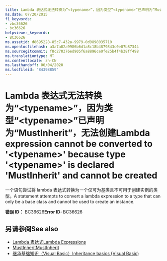 ```yaml
---
title: Lambda 表达式无法转换为“<typename>”，因为类型“<typename>”已声明为“MustInherit”，无法创建
ms.date: 07/20/2015
f1_keywords:
- vbc36626
- bc36626
helpviewer_keywords:
- BC36626
ms.assetid: d8695228-85c7-432a-9979-0d9898035710
ms.openlocfilehash: a3a7a02a9986b6d1a8c18b4879843c0e07b87344
ms.sourcegitcommit: f8c270376ed905f6a8896ce0fe25b4f4b38ff498
ms.translationtype: MT
ms.contentlocale: zh-CN
ms.lasthandoff: 06/04/2020
ms.locfileid: "84398859"
---
```

# <a name="lambda-expression-cannot-be-converted-to-typename-because-type-typename-is-declared-mustinherit-and-cannot-be-created"></a><span data-ttu-id="8d78f-102">Lambda 表达式无法转换为“\<typename>”，因为类型“\<typename>”已声明为“MustInherit”，无法创建</span><span class="sxs-lookup"><span data-stu-id="8d78f-102">Lambda expression cannot be converted to '\<typename>' because type '\<typename>' is declared 'MustInherit' and cannot be created</span></span>
<span data-ttu-id="8d78f-103">一个语句尝试将 lambda 表达式转换为一个仅可为基类且不可用于创建实例的类型。</span><span class="sxs-lookup"><span data-stu-id="8d78f-103">A statement attempts to convert a lambda expression to a type that can only be a base class and cannot be used to create an instance.</span></span>  
  
 <span data-ttu-id="8d78f-104">**错误 ID：** BC36626</span><span class="sxs-lookup"><span data-stu-id="8d78f-104">**Error ID:** BC36626</span></span>  
  
## <a name="see-also"></a><span data-ttu-id="8d78f-105">另请参阅</span><span class="sxs-lookup"><span data-stu-id="8d78f-105">See also</span></span>

- [<span data-ttu-id="8d78f-106">Lambda 表达式</span><span class="sxs-lookup"><span data-stu-id="8d78f-106">Lambda Expressions</span></span>](../programming-guide/language-features/procedures/lambda-expressions.md)
- [<span data-ttu-id="8d78f-107">MustInherit</span><span class="sxs-lookup"><span data-stu-id="8d78f-107">MustInherit</span></span>](../language-reference/modifiers/mustinherit.md)
- [<span data-ttu-id="8d78f-108">继承基础知识（Visual Basic）</span><span class="sxs-lookup"><span data-stu-id="8d78f-108">Inheritance basics (Visual Basic)</span></span>](../programming-guide/language-features/objects-and-classes/inheritance-basics.md)
